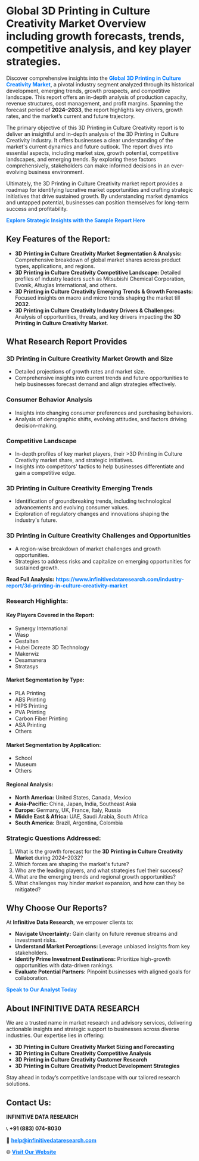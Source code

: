 <h1>Global 3D Printing in Culture Creativity Market Overview including growth forecasts, trends, competitive analysis, and key player strategies.</h1>
<p>
Discover comprehensive insights into the 
<a href="https://www.infinitivedataresearch.com/industry-report/3d-printing-in-culture-creativity-market" rel="dofollow" style="color: #007BFF; text-decoration: none;"><strong>Global 3D Printing in Culture Creativity Market</strong></a>, a pivotal industry segment analyzed through its historical development, emerging trends, growth prospects, and competitive landscape. This report offers an in-depth analysis of production capacity, revenue structures, cost management, and profit margins. Spanning the forecast period of <strong>2024–2033</strong>, the report highlights key drivers, growth rates, and the market’s current and future trajectory.
</p>
<p>
The primary objective of this 3D Printing in Culture Creativity report is to deliver an insightful and in-depth analysis of the 3D Printing in Culture Creativity industry. It offers businesses a clear understanding of the market's current dynamics and future outlook. The report dives into essential aspects, including market size, growth potential, competitive landscapes, and emerging trends. By exploring these factors comprehensively, stakeholders can make informed decisions in an ever-evolving business environment.
</p>
<p>
Ultimately, the 3D Printing in Culture Creativity market report provides a roadmap for identifying lucrative market opportunities and crafting strategic initiatives that drive sustained growth. By understanding market dynamics and untapped potential, businesses can position themselves for long-term success and profitability.
</p>
<p>
<a href="https://www.infinitivedataresearch.com/request-sample/reportId=106323" style="color: #007BFF; text-decoration: none;"><strong>Explore Strategic Insights with the Sample Report Here</strong></a>
</p>

<h2>Key Features of the Report:</h2>
<ul>
<li><strong>3D Printing in Culture Creativity Market Segmentation & Analysis:</strong> Comprehensive breakdown of global market shares across product types, applications, and regions.</li>
<li><strong>3D Printing in Culture Creativity Competitive Landscape:</strong> Detailed profiles of industry leaders such as Mitsubishi Chemical Corporation, Evonik, Altuglas International, and others.</li>
<li><strong>3D Printing in Culture Creativity Emerging Trends & Growth Forecasts:</strong> Focused insights on macro and micro trends shaping the market till <strong>2032</strong>.</li>
<li><strong>3D Printing in Culture Creativity Industry Drivers & Challenges:</strong> Analysis of opportunities, threats, and key drivers impacting the <strong>3D Printing in Culture Creativity Market</strong>.</li>
</ul>

<h2>What Research Report Provides</h2>
<h3>3D Printing in Culture Creativity Market Growth and Size</h3>
<ul>
<li>Detailed projections of growth rates and market size.</li>
<li>Comprehensive insights into current trends and future opportunities to help businesses forecast demand and align strategies effectively.</li>
</ul>

<h3>Consumer Behavior Analysis</h3>
<ul>
<li>Insights into changing consumer preferences and purchasing behaviors.</li>
<li>Analysis of demographic shifts, evolving attitudes, and factors driving decision-making.</li>
</ul>

<h3>Competitive Landscape</h3>
<ul>
<li>In-depth profiles of key market players, their >3D Printing in Culture Creativity market share, and strategic initiatives.</li>
<li>Insights into competitors' tactics to help businesses differentiate and gain a competitive edge.</li>
</ul>

<h3>3D Printing in Culture Creativity Emerging Trends</h3>
<ul>
<li>Identification of groundbreaking trends, including technological advancements and evolving consumer values.</li>
<li>Exploration of regulatory changes and innovations shaping the industry's future.</li>
</ul>

<h3>3D Printing in Culture Creativity Challenges and Opportunities</h3>
<ul>
<li>A region-wise breakdown of market challenges and growth opportunities.</li>
<li>Strategies to address risks and capitalize on emerging opportunities for sustained growth.</li>
</ul>
<p><strong>Read Full Analysis:</strong> <a href="https://www.infinitivedataresearch.com/industry-report/3d-printing-in-culture-creativity-market" rel="dofollow" style="color: #007BFF; text-decoration: none;"><strong>https://www.infinitivedataresearch.com/industry-report/3d-printing-in-culture-creativity-market</strong></a></p>
<h3>Research Highlights:</h3>
<h4>Key Players Covered in the Report:</h4>
<ul><li>Synergy International</li><li>Wasp</li><li>Gestalten</li><li>Hubei Dcreate 3D Technology</li><li>Makerwiz</li><li>Desamanera</li><li>Stratasys</li></ul>
<h4>Market Segmentation by Type:</h4>
<ul><li>PLA Printing</li><li>ABS Printing</li><li>HIPS Printing</li><li>PVA Printing</li><li>Carbon Fiber Printing</li><li>ASA Printing</li><li>Others</li></ul>
<h4>Market Segmentation by Application:</h4>
<ul><li>School</li><li>Museum</li><li>Others</li></ul>

<h4>Regional Analysis:</h4>
<ul>
<li><strong>North America:</strong> United States, Canada, Mexico</li>
<li><strong>Asia-Pacific:</strong> China, Japan, India, Southeast Asia</li>
<li><strong>Europe:</strong> Germany, UK, France, Italy, Russia</li>
<li><strong>Middle East & Africa:</strong> UAE, Saudi Arabia, South Africa</li>
<li><strong>South America:</strong> Brazil, Argentina, Colombia</li>
</ul>

<h3>Strategic Questions Addressed:</h3>
<ol>
<li>What is the growth forecast for the <strong>3D Printing in Culture Creativity Market</strong> during 2024–2032?</li>
<li>Which forces are shaping the market's future?</li>
<li>Who are the leading players, and what strategies fuel their success?</li>
<li>What are the emerging trends and regional growth opportunities?</li>
<li>What challenges may hinder market expansion, and how can they be mitigated?</li>
</ol>

<h2>Why Choose Our Reports?</h2>
<p>At <strong>Infinitive Data Research</strong>, we empower clients to:</p>
<ul>
<li><strong>Navigate Uncertainty:</strong> Gain clarity on future revenue streams and investment risks.</li>
<li><strong>Understand Market Perceptions:</strong> Leverage unbiased insights from key stakeholders.</li>
<li><strong>Identify Prime Investment Destinations:</strong> Prioritize high-growth opportunities with data-driven rankings.</li>
<li><strong>Evaluate Potential Partners:</strong> Pinpoint businesses with aligned goals for collaboration.</li>
</ul>
<p><a href="https://www.infinitivedataresearch.com/industry-report/3d-printing-in-culture-creativity-market" rel="dofollow" style="color: #007BFF; text-decoration: none;"><strong>Speak to Our Analyst Today</strong></a></p>

<h2>About INFINITIVE DATA RESEARCH</h2>
<p>We are a trusted name in market research and advisory services, delivering actionable insights and strategic support to businesses across diverse industries. Our expertise lies in offering:</p>
<ul>
<li><strong>3D Printing in Culture Creativity Market Sizing and Forecasting</strong></li>
<li><strong>3D Printing in Culture Creativity Competitive Analysis</strong></li>
<li><strong>3D Printing in Culture Creativity Customer Research</strong></li>
<li><strong>3D Printing in Culture Creativity Product Development Strategies</strong></li>
</ul>
<p>Stay ahead in today’s competitive landscape with our tailored research solutions.</p>

<h2>Contact Us:</h2>
<p><strong>INFINITIVE DATA RESEARCH</strong></p>
<p>📞 <strong>+91 (883) 074-8030</strong></p>
<p>📧 <strong><a href="mailto:help@infinitivedataresearch.com" style="color: #007BFF;">help@infinitivedataresearch.com</a></strong></p>
<p>🌐 <strong><a href="https://www.infinitivedataresearch.com" rel="dofollow" style="color: #007BFF;">Visit Our Website</a></strong></p>